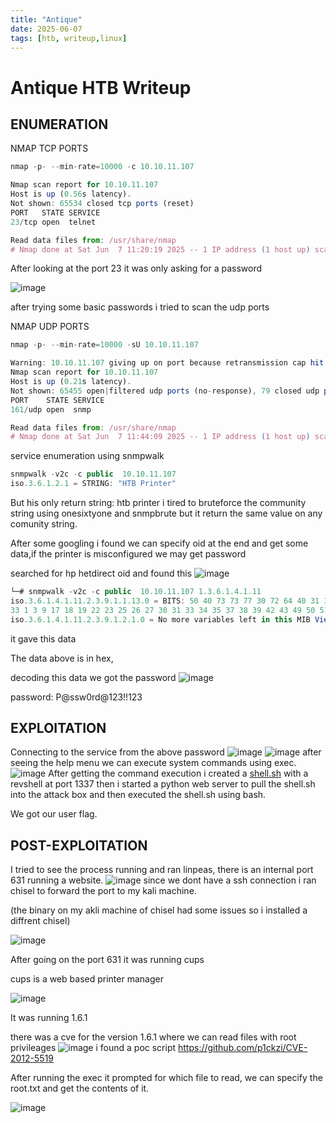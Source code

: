 ```yaml
---
title: "Antique"
date: 2025-06-07
tags: [htb, writeup,linux]
---
```

# Antique HTB Writeup

## ENUMERATION

NMAP TCP PORTS

```jsx
nmap -p- --min-rate=10000 -c 10.10.11.107 

Nmap scan report for 10.10.11.107
Host is up (0.56s latency).
Not shown: 65534 closed tcp ports (reset)
PORT   STATE SERVICE
23/tcp open  telnet

Read data files from: /usr/share/nmap
# Nmap done at Sat Jun  7 11:20:19 2025 -- 1 IP address (1 host up) scanned in 9.08 seconds
```

After looking at the port 23 it was only asking for a password

![image](https://github.com/user-attachments/assets/7bd47c37-822c-49b2-bb08-890246fd9db3)


after trying some basic passwords i tried to scan the udp ports 

NMAP UDP PORTS

```jsx
nmap -p- --min-rate=10000 -sU 10.10.11.107

Warning: 10.10.11.107 giving up on port because retransmission cap hit (10).
Nmap scan report for 10.10.11.107
Host is up (0.21s latency).
Not shown: 65455 open|filtered udp ports (no-response), 79 closed udp ports (port-unreach)
PORT    STATE SERVICE
161/udp open  snmp

Read data files from: /usr/share/nmap
# Nmap done at Sat Jun  7 11:44:09 2025 -- 1 IP address (1 host up) scanned in 74.06 seconds
```

service enumeration using snmpwalk

```jsx
snmpwalk -v2c -c public  10.10.11.107                               
iso.3.6.1.2.1 = STRING: "HTB Printer"
```

But his only return string: htb printer i tired to bruteforce the community string using onesixtyone and snmpbrute but it return the same value on any comunity string.

After some googling i found we can specify oid at the end  and get some data,if the printer is misconfigured we may get password

searched for hp hetdirect oid and found this
![image](https://github.com/user-attachments/assets/e99f22e6-8a0f-4894-9b57-bb4d241a98b9)
```jsx
└─# snmpwalk -v2c -c public  10.10.11.107 1.3.6.1.4.1.11 
iso.3.6.1.4.1.11.2.3.9.1.1.13.0 = BITS: 50 40 73 73 77 30 72 64 40 31 32 33 21 21 31 32 
33 1 3 9 17 18 19 22 23 25 26 27 30 31 33 34 35 37 38 39 42 43 49 50 51 54 57 58 61 65 74 75 79 82 83 86 90 91 94 95 98 103 106 111 114 115 119 122 123 126 130 131 134 135 
iso.3.6.1.4.1.11.2.3.9.1.2.1.0 = No more variables left in this MIB View (It is past the end of the MIB tree)
```

it gave this data

The data above is in hex,

decoding this data we got the password
![image](https://github.com/user-attachments/assets/3727e3d6-2c69-4d02-bb57-4ecd7d184563)


password: P@ssw0rd@123!!123

## EXPLOITATION

Connecting to the service from the above password
![image](https://github.com/user-attachments/assets/35c96e52-b792-47f5-90b4-f93706bad6a5)
![image](https://github.com/user-attachments/assets/856628f3-f344-4a51-ab54-1f5d0f32b8f2)
after seeing the help menu we can execute system commands using exec.
![image](https://github.com/user-attachments/assets/d02aa944-8e07-477d-bc34-284da280e827)
After getting the command execution i created a [shell.sh](http://shell.sh) with a revshell at port 1337 then i started a python web server to pull the shell.sh into the attack box and then executed the shell.sh using bash.

We got our user flag.

## POST-EXPLOITATION

I tried to see the process running and ran linpeas, there is an internal port 631 running a website.
![image](https://github.com/user-attachments/assets/ccb127c9-3e67-4e81-8ded-cff75ff6f6a0)
since we dont have a ssh connection i ran chisel to forward the port to my kali machine.

(the binary on my akli machine of chisel had some issues so i installed a diffrent chisel)





![image](https://github.com/user-attachments/assets/f5232a29-830f-4c63-adcb-928f81bd489b)


After going on the port 631 it was running cups

cups is a web based printer manager

![image](https://github.com/user-attachments/assets/ec08a5f9-3492-4f75-bc07-715c4a21920e)

It was running 1.6.1 

there was a cve for the version 1.6.1 where we can read files with root privileages
![image](https://github.com/user-attachments/assets/554a5070-d4c3-41c0-806d-fe146be3e2c9)
i found a poc script https://github.com/p1ckzi/CVE-2012-5519

After running the exec it prompted for which file to read, we can specify the root.txt and get the contents of it.

![image](https://github.com/user-attachments/assets/cca39df3-f07d-4ecf-acfa-077f02ca0454)





